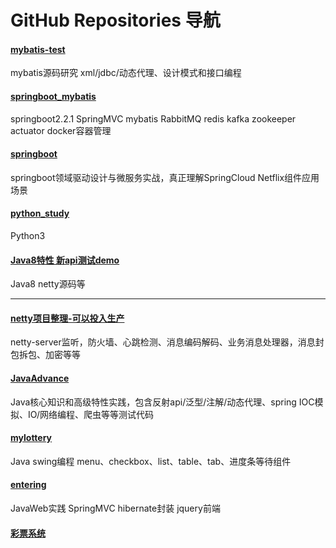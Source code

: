 # GitHub Repositories 导航

#### [mybatis-test](https://github.com/GitJavaProgramming/mybatis-test)
mybatis源码研究 xml/jdbc/动态代理、设计模式和接口编程
#### [springboot_mybatis](https://github.com/GitJavaProgramming/springboot_mybatis)
springboot2.2.1 SpringMVC mybatis RabbitMQ redis kafka zookeeper actuator docker容器管理
#### [springboot](https://github.com/GitJavaProgramming/springboot)
springboot领域驱动设计与微服务实战，真正理解SpringCloud Netflix组件应用场景
#### [python_study](https://github.com/GitJavaProgramming/springboot)
Python3
#### [Java8特性 新api测试demo](https://github.com/GitJavaProgramming/new-Java)
Java8 netty源码等
****
#### [netty项目整理-可以投入生产](https://github.com/GitJavaProgramming/nettyProject)
netty-server监听，防火墙、心跳检测、消息编码解码、业务消息处理器，消息封包拆包、加密等等
#### [JavaAdvance](https://github.com/GitJavaProgramming/JavaAdvance)
Java核心知识和高级特性实践，包含反射api/泛型/注解/动态代理、spring IOC模拟、IO/网络编程、爬虫等等测试代码
#### [mylottery](https://github.com/GitJavaProgramming/mylottery)
Java swing编程 menu、checkbox、list、table、tab、进度条等待组件
#### [entering](https://github.com/GitJavaProgramming/entering)
JavaWeb实践 SpringMVC hibernate封装 jquery前端
#### [彩票系统](https://github.com/GitJavaProgramming/ROOT)